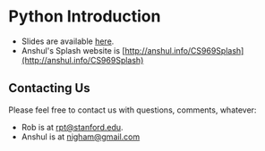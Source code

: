 # Python Introduction
* Slides are available [here](https://github.com/rtirrell/PythonIntroduction/raw/master/Slides/PythonIntroductionSlides.pdf).
* Anshul's Splash website is [http://anshul.info/CS969Splash](http://anshul.info/CS969Splash)

## Contacting Us
Please feel free to contact us with questions, comments, whatever:
* Rob is at rpt@stanford.edu.
* Anshul is at nigham@gmail.com
